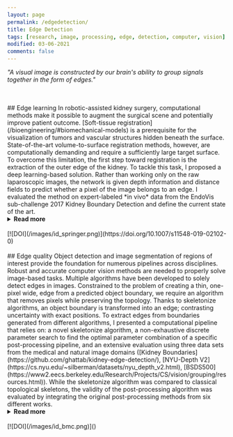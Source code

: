 ```yaml
---
layout: page
permalink: /edgedetection/
title: Edge Detection
tags: [research, image, processing, edge, detection, computer, vision]
modified: 03-06-2021
comments: false
---
```


_"A visual image is constructed by our brain's ability to group signals together in the form of edges."_

<br/>
<br/>
## Edge learning   
In robotic-assisted kidney surgery, computational methods make it possible to augment the surgical scene and potentially improve patient outcome.
[Soft-tissue registration](/bioengineering/#biomechanical-models) is a prerequisite for the visualization of tumors and vascular structures hidden beneath the surface. 
State-of-the-art volume-to-surface registration methods, however, are computationally demanding and require a sufficiently large target surface.
To overcome this limitation, the first step toward registration is the extraction of the outer edge of the kidney.
To tackle this task, I proposed a deep learning-based solution. Rather than working only on the raw laparoscopic images, the network is given depth information and distance fields to predict whether a pixel of the image belongs to an edge. 
I evaluated the method on expert-labeled *in vivo* data from the EndoVis sub-challenge 2017 Kidney Boundary Detection and define the current state of the art.
<details><summary><b>Read more</b></summary>
<p>
By using a leave-one-out cross-validation, I reported results for the most suitable network with a median precision-like, recall-like, and Intersection over Union (IoU) of 39.5 px, 143.3 px, and 0.3, respectively.
I concluded that this approached succeeded in predicting the edges of the kidney, except in instances where high occlusion occurs, which explains the average decrease in the IoU score.

</p>
</details>
<br/>
[![DOI](/images/id_springer.png)](https://doi.org/10.1007/s11548-019-02102-0)

<br/>
<br/>
## Edge quality
Object detection and image segmentation of regions of interest provide the foundation for numerous pipelines across disciplines. 
Robust and accurate computer vision methods are needed to properly solve image-based tasks. 
Multiple algorithms have been developed to solely detect edges in images.
Constrained to the problem of creating a thin, one-pixel wide, edge from a predicted object boundary, we require an algorithm that removes pixels while preserving the topology.
Thanks to skeletonize algorithms, an object boundary is transformed into an edge; contrasting uncertainty with exact positions. 
To extract edges from boundaries generated from different algorithms, I presented a computational pipeline that relies on:
a novel skeletonize algorithm,
a non-exhaustive discrete parameter search to find the optimal parameter combination of a specific post-processing pipeline,
and an extensive evaluation using three data sets from the medical and natural image domains ([Kidney Boundaries](https://github.com/ghattab/kidney-edge-detection/), [NYU-Depth V2](https://cs.nyu.edu/~silberman/datasets/nyu_depth_v2.html), [BSDS500](https://www2.eecs.berkeley.edu/Research/Projects/CS/vision/grouping/resources.html)). 
While the skeletonize algorithm was compared to classical topological skeletons, the validity of the post-processing algorithm was evaluated by integrating the original post-processing methods from six different works.
<details><summary><b>Read more</b></summary>
<p>
Using state of the art metrics, precision and recall based Signed Distance Error and the Intersection over Union bounding box, the results indicated that the SDE metric for these edges was improved up to 2.3 times.
This work provided guidance for parameter tuning and algorithm selection in the post-processing of predicted object boundaries.
</p>
</details>
<br/>
[![DOI](/images/id_bmc.png)]()
